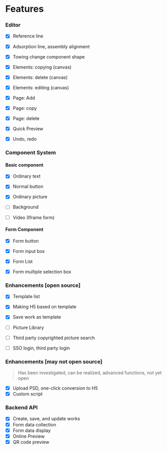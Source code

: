 # Features

### Editor
- [x]  Reference line
- [x]  Adsorption line, assembly alignment
- [x]  Towing change component shape
- [x]  Elements: copying (canvas)
- [x]  Elements: delete (canvas)
- [x]  Elements: editing (canvas)
- [x]  Page: Add
- [x]  Page: copy
- [x]  Page: delete
- [x]  Quick Preview
- [x]  Undo, redo


### Component System

#### Basic component

- [x]  Ordinary text
- [x]  Normal button
- [x]  Ordinary picture
- [ ]  Background
- [ ]  Video (Iframe form)


#### Form Component

- [x]  Form button
- [x]  Form input box
- [x]  Form List
- [x]  Form multiple selection box



### Enhancements [open source]

- [x]  Template list
- [x]  Making H5 based on template
- [x]  Save work as template
- [ ] Picture Library
- [ ] Third party copyrighted picture search
- [ ]  SSO login, third party login



### Enhancements [may not open source]
> Has been investigated, can be realized, advanced functions, not yet open

- [x]  Upload PSD, one-click conversion to H5
- [x] Custom script

### Backend API

- [x]  Create, save, and update works
- [x]  Form data collection
- [x]  Form data display
- [x]  Online Preview
- [x]  QR code preview

